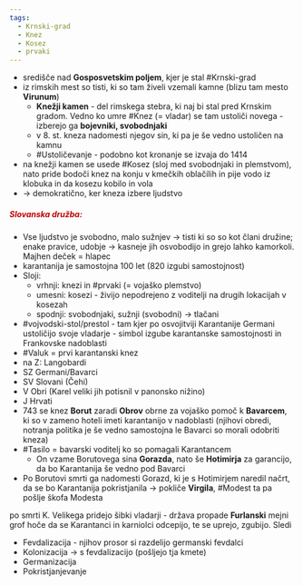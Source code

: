 ```yaml
---
tags:
  - Krnski-grad
  - Knez
  - Kosez
  - prvaki
---
```


- središče nad **Gosposvetskim poljem**, kjer je stal #Krnski-grad
- iz rimskih mest so tisti, ki so tam živeli vzemali kamne (blizu tam mesto **Virunum**)
	- **Knežji kamen** - del rimskega stebra, ki naj bi stal pred Krnskim gradom. Vedno ko umre #Knez (= vladar) se tam ustoliči novega - izberejo ga **bojevniki, svobodnjaki**
	- v 8. st. kneza nadomesti njegov sin, ki pa je še vedno ustoličen na kamnu
	- #Ustoličevanje - podobno kot kronanje se izvaja do 1414
- na knežji kamen se usede #Kosez (sloj med svobodnjaki in plemstvom), nato pride bodoči knez na konju v kmečkih oblačilih in pije vodo iz klobuka in da kosezu kobilo in vola
- $\rightarrow$ demokratično, ker kneza izbere ljudstvo
##### <font color="#c00000">Slovanska družba:</font>
- Vse ljudstvo je svobodno, malo sužnjev $\rightarrow$ tisti ki so so kot člani družine; enake pravice, udobje $\rightarrow$ kasneje jih osvobodijo in grejo lahko kamorkoli. Majhen deček = hlapec
- karantanija je samostojna 100 let (820 izgubi samostojnost)
- Sloji:
	- vrhnji: knezi in #prvaki (= vojaško plemstvo)
	- umesni: kosezi - živijo nepodrejeno z voditelji na drugih lokacijah v kosezah
	- spodnji: svobodnjaki, sužnji (svobodni) $\rightarrow$ tlačani
- #vojvodski-stol/prestol - tam kjer po osvojitviji Karantanije Germani ustoličijo svoje vladarje - simbol izgube karantanske samostojnosti in Frankovske nadoblasti
- #Valuk = prvi karantanski knez
- na Z: Langobardi
- SZ Germani/Bavarci
- SV Slovani (Čehi)
- V Obri (Karel veliki jih potisnil v panonsko nižino)
- J Hrvati
- 743 se knez **Borut** zaradi **Obrov** obrne za vojaško pomoč k **Bavarcem**, ki so v zameno hoteli imeti karantanijo v nadoblasti (njihovi obredi, notranja politika je še vedno samostojna le Bavarci so morali odobriti kneza)
- #Tasilo = bavarski voditelj ko so pomagali Karantancem
	- On vzame Borutovega sina **Gorazda**, nato še **Hotimirja** za garancijo, da bo Karantanija še vedno pod Bavarci
- Po Borutovi smrti ga nadomesti Gorazd, ki je s Hotimirjem naredil načrt, da se bo Karantanija pokristjanila $\rightarrow$ pokliče **Virgila**, #Modest ta pa pošlje škofa Modesta 








po smrti K. Velikega pridejo šibki vladarji - država propade
**Furlanski** mejni grof hoče da se Karantanci in karniolci odcepijo, te se uprejo, zgubijo. Sledi
- Fevdalizacija - njihov prosor si razdelijo germanski fevdalci
- Kolonizacija $\rightarrow$ s fevdalizacijo (pošljejo tja kmete)
- Germanizacija
- Pokristjanjevanje
